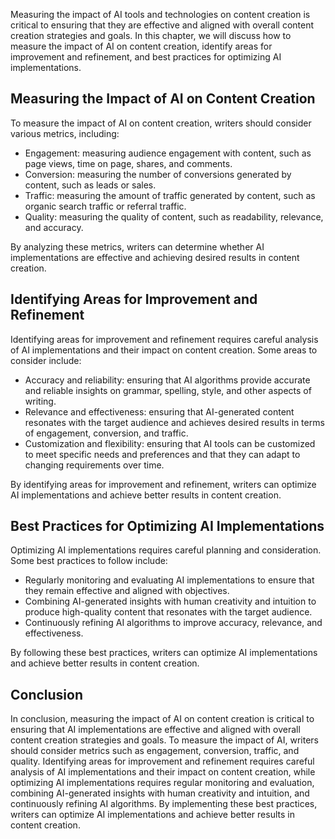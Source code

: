 

Measuring the impact of AI tools and technologies on content creation is critical to ensuring that they are effective and aligned with overall content creation strategies and goals. In this chapter, we will discuss how to measure the impact of AI on content creation, identify areas for improvement and refinement, and best practices for optimizing AI implementations.

Measuring the Impact of AI on Content Creation
----------------------------------------------

To measure the impact of AI on content creation, writers should consider various metrics, including:

* Engagement: measuring audience engagement with content, such as page views, time on page, shares, and comments.
* Conversion: measuring the number of conversions generated by content, such as leads or sales.
* Traffic: measuring the amount of traffic generated by content, such as organic search traffic or referral traffic.
* Quality: measuring the quality of content, such as readability, relevance, and accuracy.

By analyzing these metrics, writers can determine whether AI implementations are effective and achieving desired results in content creation.

Identifying Areas for Improvement and Refinement
------------------------------------------------

Identifying areas for improvement and refinement requires careful analysis of AI implementations and their impact on content creation. Some areas to consider include:

* Accuracy and reliability: ensuring that AI algorithms provide accurate and reliable insights on grammar, spelling, style, and other aspects of writing.
* Relevance and effectiveness: ensuring that AI-generated content resonates with the target audience and achieves desired results in terms of engagement, conversion, and traffic.
* Customization and flexibility: ensuring that AI tools can be customized to meet specific needs and preferences and that they can adapt to changing requirements over time.

By identifying areas for improvement and refinement, writers can optimize AI implementations and achieve better results in content creation.

Best Practices for Optimizing AI Implementations
------------------------------------------------

Optimizing AI implementations requires careful planning and consideration. Some best practices to follow include:

* Regularly monitoring and evaluating AI implementations to ensure that they remain effective and aligned with objectives.
* Combining AI-generated insights with human creativity and intuition to produce high-quality content that resonates with the target audience.
* Continuously refining AI algorithms to improve accuracy, relevance, and effectiveness.

By following these best practices, writers can optimize AI implementations and achieve better results in content creation.

Conclusion
----------

In conclusion, measuring the impact of AI on content creation is critical to ensuring that AI implementations are effective and aligned with overall content creation strategies and goals. To measure the impact of AI, writers should consider metrics such as engagement, conversion, traffic, and quality. Identifying areas for improvement and refinement requires careful analysis of AI implementations and their impact on content creation, while optimizing AI implementations requires regular monitoring and evaluation, combining AI-generated insights with human creativity and intuition, and continuously refining AI algorithms. By implementing these best practices, writers can optimize AI implementations and achieve better results in content creation.
